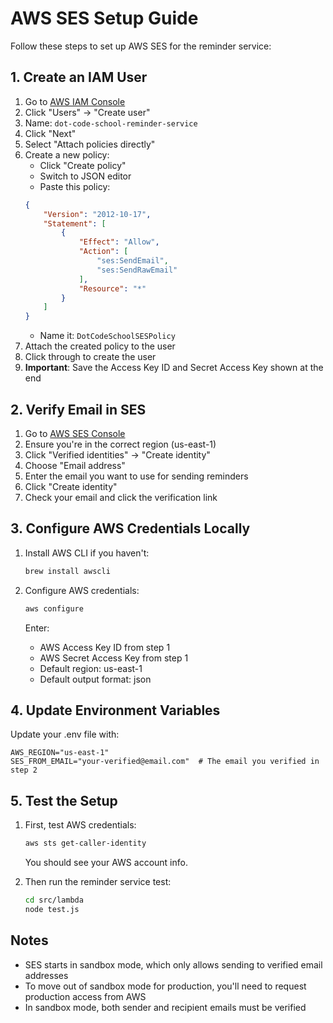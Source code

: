 # AWS SES Setup Guide

Follow these steps to set up AWS SES for the reminder service:

## 1. Create an IAM User

1. Go to [AWS IAM Console](https://console.aws.amazon.com/iam/)
2. Click "Users" → "Create user"
3. Name: `dot-code-school-reminder-service`
4. Click "Next"
5. Select "Attach policies directly"
6. Create a new policy:
   - Click "Create policy"
   - Switch to JSON editor
   - Paste this policy:
   ```json
   {
       "Version": "2012-10-17",
       "Statement": [
           {
               "Effect": "Allow",
               "Action": [
                   "ses:SendEmail",
                   "ses:SendRawEmail"
               ],
               "Resource": "*"
           }
       ]
   }
   ```
   - Name it: `DotCodeSchoolSESPolicy`
7. Attach the created policy to the user
8. Click through to create the user
9. **Important**: Save the Access Key ID and Secret Access Key shown at the end

## 2. Verify Email in SES

1. Go to [AWS SES Console](https://console.aws.amazon.com/ses/)
2. Ensure you're in the correct region (us-east-1)
3. Click "Verified identities" → "Create identity"
4. Choose "Email address"
5. Enter the email you want to use for sending reminders
6. Click "Create identity"
7. Check your email and click the verification link

## 3. Configure AWS Credentials Locally

1. Install AWS CLI if you haven't:
   ```bash
   brew install awscli
   ```

2. Configure AWS credentials:
   ```bash
   aws configure
   ```
   Enter:
   - AWS Access Key ID from step 1
   - AWS Secret Access Key from step 1
   - Default region: us-east-1
   - Default output format: json

## 4. Update Environment Variables

Update your .env file with:
```
AWS_REGION="us-east-1"
SES_FROM_EMAIL="your-verified@email.com"  # The email you verified in step 2
```

## 5. Test the Setup

1. First, test AWS credentials:
   ```bash
   aws sts get-caller-identity
   ```
   You should see your AWS account info.

2. Then run the reminder service test:
   ```bash
   cd src/lambda
   node test.js
   ```

## Notes

- SES starts in sandbox mode, which only allows sending to verified email addresses
- To move out of sandbox mode for production, you'll need to request production access from AWS
- In sandbox mode, both sender and recipient emails must be verified
